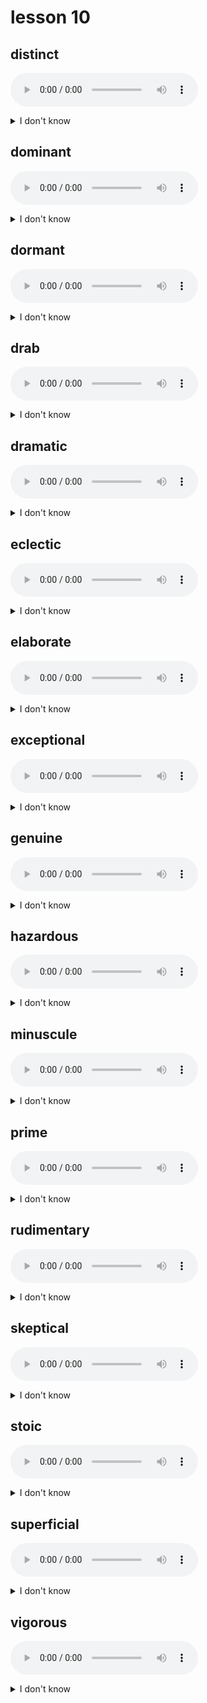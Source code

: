 # lesson 10

## distinct
![](audio/distinct.ogg)
<details>
<summary>I don't know</summary>

+ adv. &nbsp; &nbsp; distinctly

+ adj. &nbsp; &nbsp; clearly noticed; different

+ n. &nbsp; &nbsp; distinction

+ syn. &nbsp; &nbsp; definite

</details>

## dominant
![](audio/dominant.ogg)
<details>
<summary>I don't know</summary>

+ adv. &nbsp; &nbsp; dominantly

+ v. &nbsp; &nbsp; dominate

+ n. &nbsp; &nbsp; domination

+ adj. &nbsp; &nbsp; primary or principal; having or exercising control over something

+ syn. &nbsp; &nbsp; major

</details>

## dormant
![](audio/dormant.ogg)
<details>
<summary>I don't know</summary>

+ n. &nbsp; &nbsp; dormitory

+ adj. &nbsp; &nbsp; not growing or producing; asleep

+ syn. &nbsp; &nbsp; inactive

</details>

## drab
![](audio/drab.ogg)
<details>
<summary>I don't know</summary>

+ adv. &nbsp; &nbsp; drably

+ n. &nbsp; &nbsp; drabness

+ adj. &nbsp; &nbsp; lacking color; uninteresting, boring

+ syn. &nbsp; &nbsp; colorless

</details>

## dramatic
![](audio/dramatic.ogg)
<details>
<summary>I don't know</summary>

+ adv. &nbsp; &nbsp; dramatically

+ v. &nbsp; &nbsp; dramatize

+ n. &nbsp; &nbsp; drama

+ adj. &nbsp; &nbsp; something that captures the imagination; exciting

+ syn. &nbsp; &nbsp; emotional

</details>

## eclectic
![](audio/eclectic.ogg)
<details>
<summary>I don't know</summary>

+ adv. &nbsp; &nbsp; eclectically

+ adj. &nbsp; &nbsp; to select or represent something chosen from many sources or places

+ syn. &nbsp; &nbsp; diverse

</details>

## elaborate
![](audio/elaborate.ogg)
<details>
<summary>I don't know</summary>

+ adv. &nbsp; &nbsp; elaborately

+ v. &nbsp; &nbsp; elaborate

+ n. &nbsp; &nbsp; elaboration

+ adj. &nbsp; &nbsp; something with a large number of parts; full of details

+ syn. &nbsp; &nbsp; complex

</details>

## exceptional
![](audio/exceptional.ogg)
<details>
<summary>I don't know</summary>

+ adv. &nbsp; &nbsp; exceptionally

+ adj. &nbsp; &nbsp; unusual in a positive way

+ syn. &nbsp; &nbsp; phenomenal

</details>

## genuine
![](audio/genuine.ogg)
<details>
<summary>I don't know</summary>

+ adv. &nbsp; &nbsp; genuinely

+ n. &nbsp; &nbsp; genuineness

+ adj. &nbsp; &nbsp; honest or true; real

+ syn. &nbsp; &nbsp; authentic

</details>

## hazardous
![](audio/hazardous.ogg)
<details>
<summary>I don't know</summary>

+ adv. &nbsp; &nbsp; hazardously

+ n. &nbsp; &nbsp; hazard

+ adj. &nbsp; &nbsp; very risky, unsafe

+ syn. &nbsp; &nbsp; dangerous

</details>

## minuscule
![](audio/minuscule.ogg)
<details>
<summary>I don't know</summary>

+ adj. &nbsp; &nbsp; of little consequence; very small

+ n. &nbsp; &nbsp; minutia

+ syn. &nbsp; &nbsp; tiny

</details>

## prime
![](audio/prime.ogg)
<details>
<summary>I don't know</summary>

+ adj. &nbsp; &nbsp; prime*

+ n. &nbsp; &nbsp; prime

+ v. &nbsp; &nbsp; to make ready;

+  &nbsp; &nbsp; *first in importance or in time

+ syn. &nbsp; &nbsp; prepare

</details>

## rudimentary
![](audio/rudimentary.ogg)
<details>
<summary>I don't know</summary>

+ n. &nbsp; &nbsp; rudiment

+ adj. &nbsp; &nbsp; simple; not complex

+ syn. &nbsp; &nbsp; basic

</details>

## skeptical
![](audio/skeptical.ogg)
<details>
<summary>I don't know</summary>

+ adv. &nbsp; &nbsp; skeptically

+ n. &nbsp; &nbsp; skeptic

+ adj. &nbsp; &nbsp; to question the truthfulness of information presented as fact; to not trust

+ syn. &nbsp; &nbsp; unconvinced

</details>

## stoic
![](audio/stoic.ogg)
<details>
<summary>I don't know</summary>

+ adv. &nbsp; &nbsp; stoically

+ n. &nbsp; &nbsp; stoicism

+ adj. &nbsp; &nbsp; showing no emotion; appearing disinterested

+ syn. &nbsp; &nbsp; indifferent

</details>

## superficial
![](audio/superficial.ogg)
<details>
<summary>I don't know</summary>

+ adv. &nbsp; &nbsp; superficially

+ adj. &nbsp; &nbsp; simple; not deep; near the surface

+ syn. &nbsp; &nbsp; shallow

</details>

## vigorous
![](audio/vigorous.ogg)
<details>
<summary>I don't know</summary>

+ adv. &nbsp; &nbsp; vigorously

+ n. &nbsp; &nbsp; vigor

+ adj. &nbsp; &nbsp; powerful, full of action

+ syn. &nbsp; &nbsp; strong

</details>
